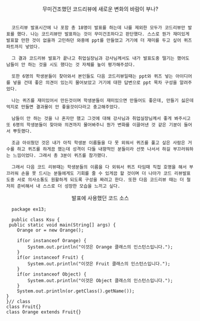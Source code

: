 <center>무미건조했던 코드리뷰에 새로운 변화의 바람이 부나?</center>                                         


      코드리뷰 발표시간에 나 포함 총 18명이 발표를 하는데 나를 제외한 모두가 코드리뷰만 발표를 했다. 나는 코드리뷰만 발표하는 것이 무미건조하다고 판단했다. 스스로 뭔가 재미있게 발표할 만한 것이 없을까 고민하던 와중에 ppt를 만들었고 거기에 더 재미를 두고 싶어 퀴즈 파트까지 넣었다.
	  
	  그 결과 코드리뷰 발표가 끝나고 취업실장님과 강사님께서도 내가 발표도중 떨기는 했어도 남들이 안 하는 것을 시도 했다는 것 자체를 높이 평가해주셨다.
	  
	  또한 6명의 학생분들이 찾아와서 본인들도 다음 코드리뷰일때는 ppt와 퀴즈 넣는 아이디어를 넣을 건데 좋은 의견이 있는지 물어보았고 거기에 대한 답변으로 ppt 목차 구성을 알려주었다. 
	  
	  나는 퀴즈를 재미있어서 만든것이며 학생분들이 재미있으면 만들어도 좋은데, 만들기 싫은데 억지로 만들면 결과물이 안 좋을것이다라고 충고해주었다.

	  남들이 안 하는 것을 나 혼자만 했고 그것에 대해 강사님과 취업실장님께서 좋게 봐주시고 또 6명의 학생분들이 찾아와 의견까지 물어봐주니 뭔가 변화를 이끌어낸 것 같은 기분이 들어서 뿌듯했다. 

	  조금 아쉬웠던 것은 내가 아직 학생분 이름들을 다 못 외워서 퀴즈를 풀고 싶은 사람은 거수를 하고 퀴즈를 하게끔 했는데 성격이 다들 내향적인 분들이라 선뜻 나서서 하길 부끄러워하는 느낌이었다. 그래서 총 3분이 퀴즈를 참가했다.

	  그래서 다음 코드 리뷰때는 학생분들의 이름을 다 외워서 퀴즈 타임때 직접 호명을 해서 부끄러워 손을 못 드시는 분들에게도 기회를 줄 수 있게끔 할 것이며 더 나아가 코드 리뷰발표 도중 서로 의사소통도 원활하게 되도록 구성을 짜려고 한다. 또한 다음 코드리뷰 때는 더 철저히 준비해서 내 스스로 더 성장한 모습을 느끼고 싶다.    

	  
<center>발표에 사용했던 코드 소스</center>


      package ex13;

      public class Ksu {
	 public static void main(String[] args) {
		Orange or = new Orange();
		
		if(or instanceof Orange) {
			System.out.println("이것은 Orange 클래스의 인스턴스입니다.");
		}
		if(or instanceof Fruit) {
			System.out.println("이것은 Fruit 클래스의 인스턴스입니다.");
		}
		if(or instanceof Object) {
			System.out.println("이것은 Object 클래스의 인스턴스입니다.");
		}
		System.out.println(or.getClass().getName());
	}
	}// class
	class Fruit{}
	class Orange extends Fruit{}

